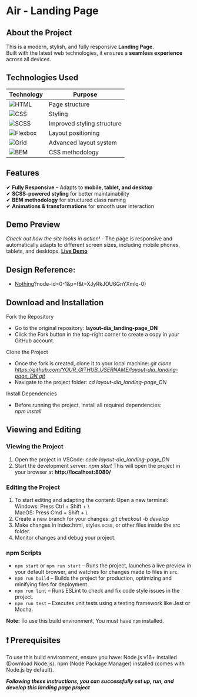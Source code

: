 #  Air - Landing Page
 
## About the Project  

This is a modern, stylish, and fully responsive **Landing Page**.  
Built with the latest web technologies, it ensures a **seamless experience** across all devices.  

## Technologies Used  

| Technology  | Purpose |
|------------|---------|
| ![HTML](https://img.shields.io/badge/-HTML-orange) | Page structure |
| ![CSS](https://img.shields.io/badge/-CSS-blue) | Styling |
| ![SCSS](https://img.shields.io/badge/-SCSS-pink) | Improved styling structure |
| ![Flexbox](https://img.shields.io/badge/-Flexbox-red) | Layout positioning |
| ![Grid](https://img.shields.io/badge/-Grid-green) | Advanced layout system |
| ![BEM](https://img.shields.io/badge/-BEM-purple) | CSS methodology |

## Features  

✔ **Fully Responsive** – Adapts to **mobile, tablet, and desktop**  
✔ **SCSS-powered styling** for better maintainability  
✔ **BEM methodology** for structured class naming  
✔ **Animations & transformations** for smooth user interaction  

## Demo Preview  
*Check out how the site looks in action!* - The page is responsive and automatically adapts to different screen sizes, including mobile phones, tablets, and desktops.
**[Live Demo](https://darianastas.github.io/layout-dia_landing-page_DN/)**  

## Design Reference:
- [Nothing](https://www.figma.com/design/7qwsWggv9BAxMi2VPhBuPr/Air-(formerly-Dia))?node-id=0-1&p=f&t=XJyRkJOU6GnYXmlq-0)


## Download and Installation
Fork the Repository
- Go to the original repository: **layout-dia_landing-page_DN**
- Click the Fork button in the top-right corner to create a copy in your GitHub account.
  
Clone the Project
- Once the fork is created, clone it to your local machine:
*git clone https://github.com/YOUR_GITHUB_USERNAME/layout-dia_landing-page_DN.git*
- Navigate to the project folder:
*cd layout-dia_landing-page_DN*

Install Dependencies  
- Before running the project, install all required dependencies:  
*npm install*

## Viewing and Editing
### Viewing the Project
1. Open the project in VSCode:
*code layout-dia_landing-page_DN*
1. Start the development server:
*npm start*
This will open the project in your browser at **http://localhost:8080/**

### Editing the Project
1. To start editing and adapting the content:
Open a new terminal:  
Windows: Press Ctrl + Shift + \  
MacOS: Press Cmd + Shift + \  
1. Create a new branch for your changes:
*git checkout -b develop*
1. Make changes in index.html, styles.scss, or other files inside the src folder.
1. Monitor changes and debug your project.
 
### npm Scripts  
- `npm start` or `npm run start` – Runs the project, launches a live preview in your default browser, and watches for changes made to files in `src`.  
- `npm run build` – Builds the project for production, optimizing and minifying files for deployment.  
- `npm run lint` – Runs ESLint to check and fix code style issues in the project.  
- `npm run test` – Executes unit tests using a testing framework like Jest or Mocha.  

**Note:** To use this build environment, You must have `npm` installed.  

## ❗️ Prerequisites
To use this build environment, ensure you have:
Node.js v16+ installed (Download Node.js).
npm (Node Package Manager) installed (comes with Node.js by default).

***Following these instructions, you can successfully set up, run, and develop this landing page project***
